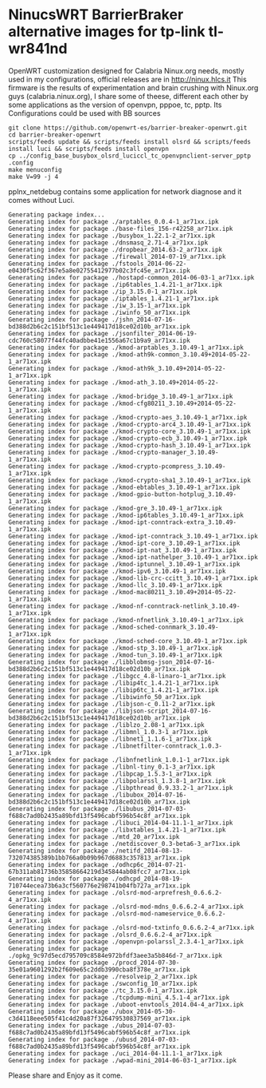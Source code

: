 NinucsWRT BarrierBraker alternative images for tp-link tl-wr841nd
========================================================================
OpenWRT customization designed for Calabria Ninux.org needs, mostly used in my configurations, official releases are in http://ninux.hlcs.it
This firmware is the results of experimentation and brain crushing with Ninux.org guys (calabria.ninux.org), 
I share some of theese, different each other by some applications as the version of openvpn, pppoe, tc, pptp. Its Configurations could be used with BB sources

    git clone https://github.com/openwrt-es/barrier-breaker-openwrt.git
    cd barrier-breaker-openwrt
    scripts/feeds update && scripts/feeds install olsrd && scripts/feeds install luci && scripts/feeds install openvpn
    cp ../config_base_busybox_olsrd_luciccl_tc_openvpnclient-server_pptp .config
    make menuconfig
    make V=99 -j 4
    
pplnx_netdebug contains some application for network diagnose and it comes without Luci.
    
    Generating package index...
    Generating index for package ./arptables_0.0.4-1_ar71xx.ipk
    Generating index for package ./base-files_156-r42258_ar71xx.ipk
    Generating index for package ./busybox_1.22.1-2_ar71xx.ipk
    Generating index for package ./dnsmasq_2.71-4_ar71xx.ipk
    Generating index for package ./dropbear_2014.63-2_ar71xx.ipk
    Generating index for package ./firewall_2014-07-19_ar71xx.ipk
    Generating index for package ./fstools_2014-06-22-e0430f5c62f367e5a8e02755412977b02c3fc45e_ar71xx.ipk
    Generating index for package ./hostapd-common_2014-06-03-1_ar71xx.ipk
    Generating index for package ./ip6tables_1.4.21-1_ar71xx.ipk
    Generating index for package ./ip_3.15.0-1_ar71xx.ipk
    Generating index for package ./iptables_1.4.21-1_ar71xx.ipk
    Generating index for package ./iw_3.15-1_ar71xx.ipk
    Generating index for package ./iwinfo_50_ar71xx.ipk
    Generating index for package ./jshn_2014-07-16-bd388d2b6c2c151bf513c1e449417d18ce02d10b_ar71xx.ipk
    Generating index for package ./jsonfilter_2014-06-19-cdc760c58077f44fc40adbbe41e1556a67c1b9a9_ar71xx.ipk
    Generating index for package ./kmod-arptables_3.10.49-1_ar71xx.ipk
    Generating index for package ./kmod-ath9k-common_3.10.49+2014-05-22-1_ar71xx.ipk
    Generating index for package ./kmod-ath9k_3.10.49+2014-05-22-1_ar71xx.ipk
    Generating index for package ./kmod-ath_3.10.49+2014-05-22-1_ar71xx.ipk
    Generating index for package ./kmod-bridge_3.10.49-1_ar71xx.ipk
    Generating index for package ./kmod-cfg80211_3.10.49+2014-05-22-1_ar71xx.ipk
    Generating index for package ./kmod-crypto-aes_3.10.49-1_ar71xx.ipk
    Generating index for package ./kmod-crypto-arc4_3.10.49-1_ar71xx.ipk
    Generating index for package ./kmod-crypto-core_3.10.49-1_ar71xx.ipk
    Generating index for package ./kmod-crypto-ecb_3.10.49-1_ar71xx.ipk
    Generating index for package ./kmod-crypto-hash_3.10.49-1_ar71xx.ipk
    Generating index for package ./kmod-crypto-manager_3.10.49-1_ar71xx.ipk
    Generating index for package ./kmod-crypto-pcompress_3.10.49-1_ar71xx.ipk
    Generating index for package ./kmod-crypto-sha1_3.10.49-1_ar71xx.ipk
    Generating index for package ./kmod-ebtables_3.10.49-1_ar71xx.ipk
    Generating index for package ./kmod-gpio-button-hotplug_3.10.49-1_ar71xx.ipk
    Generating index for package ./kmod-gre_3.10.49-1_ar71xx.ipk
    Generating index for package ./kmod-ip6tables_3.10.49-1_ar71xx.ipk
    Generating index for package ./kmod-ipt-conntrack-extra_3.10.49-1_ar71xx.ipk
    Generating index for package ./kmod-ipt-conntrack_3.10.49-1_ar71xx.ipk
    Generating index for package ./kmod-ipt-core_3.10.49-1_ar71xx.ipk
    Generating index for package ./kmod-ipt-nat_3.10.49-1_ar71xx.ipk
    Generating index for package ./kmod-ipt-nathelper_3.10.49-1_ar71xx.ipk
    Generating index for package ./kmod-iptunnel_3.10.49-1_ar71xx.ipk
    Generating index for package ./kmod-ipv6_3.10.49-1_ar71xx.ipk
    Generating index for package ./kmod-lib-crc-ccitt_3.10.49-1_ar71xx.ipk
    Generating index for package ./kmod-llc_3.10.49-1_ar71xx.ipk
    Generating index for package ./kmod-mac80211_3.10.49+2014-05-22-1_ar71xx.ipk
    Generating index for package ./kmod-nf-conntrack-netlink_3.10.49-1_ar71xx.ipk
    Generating index for package ./kmod-nfnetlink_3.10.49-1_ar71xx.ipk
    Generating index for package ./kmod-sched-connmark_3.10.49-1_ar71xx.ipk
    Generating index for package ./kmod-sched-core_3.10.49-1_ar71xx.ipk
    Generating index for package ./kmod-stp_3.10.49-1_ar71xx.ipk
    Generating index for package ./kmod-tun_3.10.49-1_ar71xx.ipk
    Generating index for package ./libblobmsg-json_2014-07-16-bd388d2b6c2c151bf513c1e449417d18ce02d10b_ar71xx.ipk
    Generating index for package ./libgcc_4.8-linaro-1_ar71xx.ipk
    Generating index for package ./libip4tc_1.4.21-1_ar71xx.ipk
    Generating index for package ./libip6tc_1.4.21-1_ar71xx.ipk
    Generating index for package ./libiwinfo_50_ar71xx.ipk
    Generating index for package ./libjson-c_0.11-2_ar71xx.ipk
    Generating index for package ./libjson-script_2014-07-16-bd388d2b6c2c151bf513c1e449417d18ce02d10b_ar71xx.ipk
    Generating index for package ./liblzo_2.08-1_ar71xx.ipk
    Generating index for package ./libmnl_1.0.3-1_ar71xx.ipk
    Generating index for package ./libnet1_1.1.6-1_ar71xx.ipk
    Generating index for package ./libnetfilter-conntrack_1.0.3-1_ar71xx.ipk
    Generating index for package ./libnfnetlink_1.0.1-1_ar71xx.ipk
    Generating index for package ./libnl-tiny_0.1-3_ar71xx.ipk
    Generating index for package ./libpcap_1.5.3-1_ar71xx.ipk
    Generating index for package ./libpolarssl_1.3.8-1_ar71xx.ipk
    Generating index for package ./libpthread_0.9.33.2-1_ar71xx.ipk
    Generating index for package ./libubox_2014-07-16-bd388d2b6c2c151bf513c1e449417d18ce02d10b_ar71xx.ipk
    Generating index for package ./libubus_2014-07-03-f688c7ad0b2435a89bfd13f5496cabf596b54c8f_ar71xx.ipk
    Generating index for package ./libuci_2014-04-11.1-1_ar71xx.ipk
    Generating index for package ./libxtables_1.4.21-1_ar71xx.ipk
    Generating index for package ./mtd_20_ar71xx.ipk
    Generating index for package ./netdiscover_0.3-beta6-3_ar71xx.ipk
    Generating index for package ./netifd_2014-08-13-732074385389b1bb766a0b09b967d6883c357813_ar71xx.ipk
    Generating index for package ./odhcp6c_2014-07-21-67b311ab81736b35858664219d345844ab08fcc7_ar71xx.ipk
    Generating index for package ./odhcpd_2014-08-19-710744ecea73b6a3cf560776e298741b04fb727a_ar71xx.ipk
    Generating index for package ./olsrd-mod-arprefresh_0.6.6.2-4_ar71xx.ipk
    Generating index for package ./olsrd-mod-mdns_0.6.6.2-4_ar71xx.ipk
    Generating index for package ./olsrd-mod-nameservice_0.6.6.2-4_ar71xx.ipk
    Generating index for package ./olsrd-mod-txtinfo_0.6.6.2-4_ar71xx.ipk
    Generating index for package ./olsrd_0.6.6.2-4_ar71xx.ipk
    Generating index for package ./openvpn-polarssl_2.3.4-1_ar71xx.ipk
    Generating index for package ./opkg_9c97d5ecd795709c8584e972bfdf3aee3a5b846d-7_ar71xx.ipk
    Generating index for package ./procd_2014-07-30-35e01a9601292b2f609e65c2ddb3990cba8f378e_ar71xx.ipk
    Generating index for package ./resolveip_2_ar71xx.ipk
    Generating index for package ./swconfig_10_ar71xx.ipk
    Generating index for package ./tc_3.15.0-1_ar71xx.ipk
    Generating index for package ./tcpdump-mini_4.5.1-4_ar71xx.ipk
    Generating index for package ./uboot-envtools_2014.04-4_ar71xx.ipk
    Generating index for package ./ubox_2014-05-30-c3d4118eee505f41c4d20a87f326479530837569_ar71xx.ipk
    Generating index for package ./ubus_2014-07-03-f688c7ad0b2435a89bfd13f5496cabf596b54c8f_ar71xx.ipk
    Generating index for package ./ubusd_2014-07-03-f688c7ad0b2435a89bfd13f5496cabf596b54c8f_ar71xx.ipk
    Generating index for package ./uci_2014-04-11.1-1_ar71xx.ipk
    Generating index for package ./wpad-mini_2014-06-03-1_ar71xx.ipk
    
Please share and Enjoy as it come.
